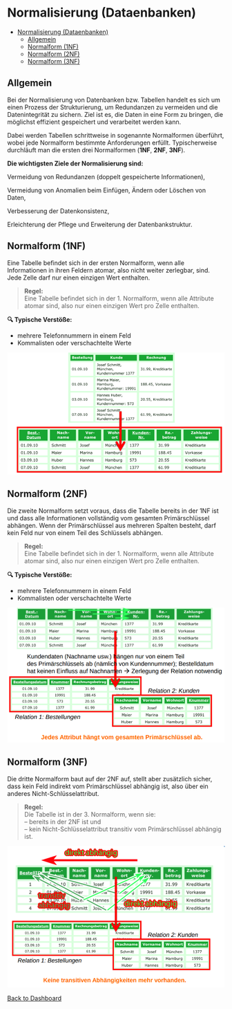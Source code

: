 # Normalisierung (Dataenbanken)

- [Normalisierung (Dataenbanken)](#normalisierung-dataenbanken)
  - [Allgemein](#allgemein)
  - [Normalform (1NF)](#normalform-1nf)
  - [Normalform (2NF)](#normalform-2nf)
  - [Normalform (3NF)](#normalform-3nf)

## Allgemein
Bei der Normalisierung von Datenbanken bzw. Tabellen handelt es sich um einen Prozess der Strukturierung, um Redundanzen zu vermeiden und die Datenintegrität zu sichern. Ziel ist es, die Daten in eine Form zu bringen, die möglichst effizient gespeichert und verarbeitet werden kann.

Dabei werden Tabellen schrittweise in sogenannte Normalformen überführt, wobei jede Normalform bestimmte Anforderungen erfüllt. Typischerweise durchläuft man die ersten drei Normalformen (**1NF**, **2NF**, **3NF**).

**Die wichtigsten Ziele der Normalisierung sind:**

Vermeidung von Redundanzen (doppelt gespeicherte Informationen),

Vermeidung von Anomalien beim Einfügen, Ändern oder Löschen von Daten,

Verbesserung der Datenkonsistenz,

Erleichterung der Pflege und Erweiterung der Datenbankstruktur.


## Normalform (1NF)
Eine Tabelle befindet sich in der ersten Normalform, wenn alle Informationen in ihren Feldern atomar, also nicht weiter zerlegbar, sind. Jede Zelle darf nur einen einzigen Wert enthalten.

> **Regel:**\
> Eine Tabelle befindet sich in der 1. Normalform, wenn alle Attribute atomar sind, also nur einen einzigen Wert pro Zelle enthalten.

**🔍 Typische Verstöße:**
- mehrere Telefonnummern in einem Feld
- Kommalisten oder verschachtelte Werte

![1NF](./img/1NF.png)


## Normalform (2NF)
Die zweite Normalform setzt voraus, dass die Tabelle bereits in der 1NF ist und dass alle Informationen vollständig vom gesamten Primärschlüssel abhängen. Wenn der Primärschlüssel aus mehreren Spalten besteht, darf kein Feld nur von einem Teil des Schlüssels abhängen.

> **Regel:**\
> Eine Tabelle befindet sich in der 1. Normalform, wenn alle Attribute atomar sind, also nur einen einzigen Wert pro Zelle enthalten.

**🔍 Typische Verstöße:**

- mehrere Telefonnummern in einem Feld
- Kommalisten oder verschachtelte Werte

![2NF](./img/2NF.png)

## Normalform (3NF)
Die dritte Normalform baut auf der 2NF auf, stellt aber zusätzlich sicher, dass kein Feld indirekt vom Primärschlüssel abhängig ist, also über ein anderes Nicht-Schlüsselattribut.

> **Regel:**\
> Die Tabelle ist in der 3. Normalform, wenn sie:\
> – bereits in der 2NF ist und\
> – kein Nicht-Schlüsselattribut transitiv vom Primärschlüssel abhängig ist.

![3NF](./img/3NF.png)


<a href="/" class="button-clean">Back to Dashboard</a>